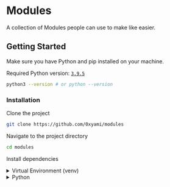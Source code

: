 # Modules

A collection of Modules people can use to make like easier.

## Getting Started

Make sure you have Python and pip installed on your machine.

Required Python version: [`3.9.5`](https://www.python.org/downloads/release/python-395/)

```bash
python3 --version # or python --version
```

### Installation

Clone the project

```bash
git clone https://github.com/0xyami/modules
```

Navigate to the project directory

```bash
cd modules
```

Install dependencies

<details>
<summary>Virtual Environment (venv)</summary>

## Create a new virtual enviroment

```bash
python -m venv .venv
```

## Activate the virtual enviroment

### For Windows:

```bash
.\.venv\Scripts\activate
```

### For macOS/Linux:

```bash
source .venv/bin/activate
```

```bash
pip3 install -r requirements.txt
```

</details>

<details>
<summary>Python</summary>

```bash
pip3 install -r requirements.txt
```

</details>